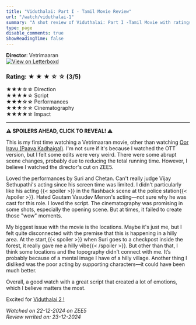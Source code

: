 ```yaml
---
title: "Viduthalai: Part I - Tamil Movie Review"
url: "/watch/viduthalai-1"
summary: "A shot review of Viduthalai: Part I -Tamil Movie with ratings and a quick take."
type: page
disable_comments: true
ShowReadingTime: false
---
```


**Director**: Vetrimaaran  
[![View on Letterboxd](/images/letterboxd.png)](https://letterboxd.com/film/viduthalai-part-i/)



### Rating: ★ ★ ★ ☆ ☆ (3/5)

★★★☆☆ Direction  
★★★★☆ Script  
★★★☆☆ Performances  
★★★☆☆ Cinematography  
★★★★☆ Impact  

---

**⚠️ SPOILERS AHEAD, CLICK TO REVEAL! ⚠️**

This is my first time watching a Vetrimaaran movie, other than watching [Oor Iravu (Paava Kadhaigal)](https://letterboxd.com/film/paava-kadhaigal/). I'm not sure if it's because I watched the OTT version, but I felt some edits were very weird. There were some abrupt scene changes, probably due to reducing the total running time. However, I believe I watched the director's cut on ZEE5.

Loved the performances by Suri and Chetan. Can't really judge Vijay Sethupathi's acting since his screen time was limited. I didn't particularly like his acting {{< spoiler >}} in the flashback scene at the police station{{< /spoiler >}}. Hated Gautam Vasudev Menon's acting—not sure why he was cast for this role. I loved the script. The cinematography was promising in some shots, especially the opening scene. But at times, it failed to create those "wow" moments. 

My biggest issue with the movie is the locations. Maybe it's just me, but I felt quite disconnected with the premise that this is happening in a hilly area. At the start,{{< spoiler >}}
 when Suri goes to a checkpost inside the forest, it really gave me a hilly vibe{{< /spoiler >}}. But other than that, I think some locations and the topography didn't connect with me. It’s probably because of a mental image I have of a hilly village. Another thing I disliked was the poor acting by supporting characters—it could have been much better.

Overall, a good watch with a great script that created a lot of emotions, which I believe matters the most.

Excited for [Viduthalai 2 !](https://letterboxd.com/film/viduthalai-part-ii/)


*Watched on 22-12-2024 on ZEE5*  
*Review wrrited on: 23-12-2024*

